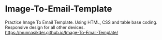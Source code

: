 # Image-To-Email-Template
Practice Image To Email Template. Using HTML, CSS and table base coding. Responsive design for all other devices.
https://munnasikder.github.io/Image-To-Email-Template/
